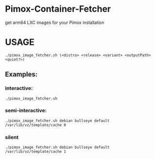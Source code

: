 # Pimox-Container-Fetcher
get arm64 LXC images for your Pimox installation

# USAGE

`./pimox_image_fetcher.sh (<distro> <release> <variant> <outputPath> <quiet?>)`

## Examples:
###   interactive:

`./pimox_image_fetcher.sh `

###   semi-interactive:

`./pimox_image_fetcher.sh debian bullseye default /var/lib/vz/template/cache 0`

###   silent

`./pimox_image_fetcher.sh debian bullseye default /var/lib/vz/template/cache 1`
